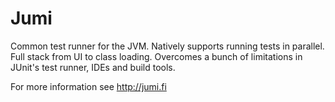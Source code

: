 
Jumi
====

Common test runner for the JVM. Natively supports running tests in parallel. Full stack from UI to class loading. Overcomes a bunch of limitations in JUnit's test runner, IDEs and build tools.

For more information see <http://jumi.fi>
